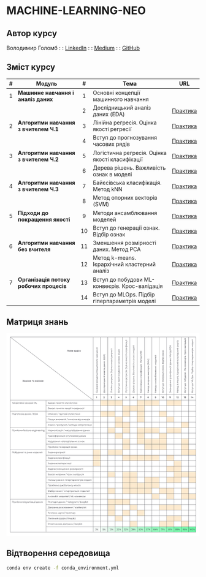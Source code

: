 # MACHINE-LEARNING-NEO

## Автор курсу
Володимир Голомб : : [LinkedIn](https://www.linkedin.com/in/vholomb) : : [Medium](https://medium.com/@wldmrgml) : : [GitHub](https://github.com/woldemarg)

## Зміст курсу
| **#** | **Модуль** | **#** | **Тема** | **URL** |
|:---:|---|:---:|---|:---:|
| 1 | **Машинне навчання і аналіз даних** | 1 | Основні концепції машинного навчання |  |
|  |  | 2 | Дослідницький аналіз даних (EDA) | [Практика](notebooks/mod_01_topic_02_pandas_eda.ipynb) |
| 2 | **Алгоритми навчання з вчителем Ч.1** | 3 | Лінійна регресія. Оцінка якості регресії | [Практика](notebooks/mod_02_topic_03_linear_regression.ipynb) |
|  |  | 4 | Вступ до прогнозування часових рядів | [Практика](notebooks/mod_02_topic_04_time_series.ipynb) |
| 3 | **Алгоритми навчання з вчителем Ч.2** | 5 | Логістична регресія. Оцінка якості класифікації | [Практика](notebooks/mod_03_topic_05_logistic_regression.ipynb) |
|  |  | 6 | Дерева рішень. Важливість ознак в моделі | [Практика](notebooks/mod_03_topic_06_decision_tree.ipynb) |
| 4 | **Алгоритми навчання з вчителем Ч.3** | 7 | Байєсівська класифікація. Метод kNN | [Практика](notebooks/mod_04_topic_07_bayes_knn.ipynb) |
|  |  | 8 | Метод опорних векторів (SVM) | [Практика](notebooks/mod_04_topic_08_svm.ipynb) |
| 5 | **Підходи до покращення якості** | 9 | Методи ансамблювання моделей | [Практика](notebooks/mod_05_topic_09_ensembles.ipynb) |
|  |  | 10 | Вступ до генерації ознак. Відбір ознак | [Практика](notebooks/mod_05_topic_10_feature_engineering.ipynb) |
| 6 | **Алгоритми навчання без вчителя** | 11 | Зменшення розмірності даних. Метод PCA | [Практика](notebooks/mod_06_topic_11_pca.ipynb) |
|  |  | 12 | Метод k-means. Ієрархічний кластерний аналіз | [Практика](notebooks/mod_06_topic_12_kmeans.ipynb) |
| 7 | **Організація потоку робочих процесів** | 13 | Вступ до побудови ML-конвеєрів. Крос-валідація | [Практика](notebooks/mod_07_topic_13_mlpipe.ipynb) |
|  |  | 14 | Вступ до MLOps. Підбір гіперпараметрів моделі | [Практика]() |

## Матриця знань
![course mtx](images/mlf_course_mtx.png)

## Відтворення середовища
```sh
conda env create -f conda_environment.yml
```